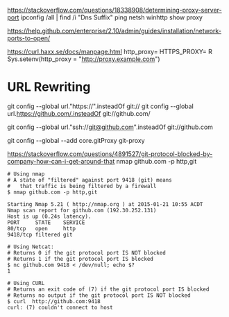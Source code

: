 https://stackoverflow.com/questions/18338908/determining-proxy-server-port
ipconfig  /all | find /i "Dns Suffix"
ping
netsh winhttp show proxy


https://help.github.com/enterprise/2.10/admin/guides/installation/network-ports-to-open/

https://curl.haxx.se/docs/manpage.html
http_proxy=
HTTPS_PROXY=
R
Sys.setenv(http_proxy = "http://proxy.example.com")

# URL Rewriting
git config --global url."https://".insteadOf git://
git config --global url.https://github.com/.insteadOf git://github.com/

git config --global url."ssh://git@github.com".insteadOf git://github.com

git config --global --add core.gitProxy git-proxy

https://stackoverflow.com/questions/4891527/git-protocol-blocked-by-company-how-can-i-get-around-that
nmap github.com -p http,git
```
# Using nmap
# A state of "filtered" against port 9418 (git) means
#   that traffic is being filtered by a firewall
$ nmap github.com -p http,git

Starting Nmap 5.21 ( http://nmap.org ) at 2015-01-21 10:55 ACDT
Nmap scan report for github.com (192.30.252.131)
Host is up (0.24s latency).
PORT     STATE    SERVICE
80/tcp   open     http
9418/tcp filtered git

# Using Netcat:
# Returns 0 if the git protocol port IS NOT blocked
# Returns 1 if the git protocol port IS blocked
$ nc github.com 9418 < /dev/null; echo $?
1

# Using CURL
# Returns an exit code of (7) if the git protocol port IS blocked
# Returns no output if the git protocol port IS NOT blocked
$ curl  http://github.com:9418
curl: (7) couldn't connect to host
```